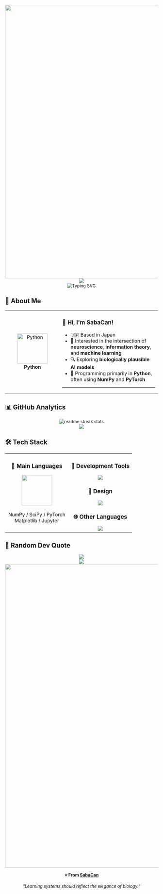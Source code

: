 <div align="center">
  <img src="https://user-images.githubusercontent.com/74038190/212284100-561aa473-3905-4a80-b561-0d28506553ee.gif" width="900">
</div>

<div align="center">
  <img src="https://capsule-render.vercel.app/api?type=waving&color=gradient&customColorList=0,2,2,5,30&height=150&section=header&animation=twinkling" />
</div>

<div align="center">
  <img src="https://readme-typing-svg.herokuapp.com?font=Fira+Code&size=28&duration=2800&pause=1800&color=00FFD1&center=true&vCenter=true&width=700&lines=Hello%2C+I'm+SabaCan.;Researcher+in+AI+and+Biology.;Exploring+Biologically+Plausible+Learning.;Python+is+my+native+language.;Science+should+be+elegant." alt="Typing SVG" />
</div>


## 🌟 **About Me**

<div align="center">

<table>
<tr>
<td width="200" align="center">
<img src="https://skillicons.dev/icons?i=python" width="100" height="100" alt="Python" />
<br><strong>Python</strong>
</td>
<td width="400" align="left">

### 👋 **Hi, I'm SabaCan!**
- 🇯🇵 Based in Japan  
- 🧠 Interested in the intersection of **neuroscience**, **information theory**, and **machine learning**  
- 🔍 Exploring **biologically plausible AI models**  
- 🧪 Programming primarily in **Python**, often using **NumPy** and **PyTorch**

---

</td>
</tr>
</table>

</div>

## 📊 **GitHub Analytics**

<div align="center">
  <img src="https://github-readme-streak-stats.herokuapp.com/?user=SabaCan0141&theme=transparent&border_radius=10&starting_year=2020" alt="readme streak stats" />
</div>

<div align="center">
  <img src="https://github-readme-activity-graph.vercel.app/graph?username=SabaCan0141&custom_title=SabaCan's%20GitHub%20Activity%20Graph&bg_color=00000000&color=58a6ff&line=58a6ff&point=58a6ff&area=true&hide_border=true" />
</div>


## 🛠️ **Tech Stack**

<table align="center">
<tr>
<td width="50%" align="center" valign="top">

### 🐍 **Main Languages**
<img src="https://skillicons.dev/icons?i=python" width="100" height="100"/>
<br><br>
NumPy / SciPy / PyTorch
<br> Matplotlib / Jupyter

</td>
<td width="50%" align="center" valign="top">

### 🧰 **Development Tools**
<img src="https://skillicons.dev/icons?i=vscode,git,github" />

### 🎨 **Design**
<img src="https://skillicons.dev/icons?i=photoshop,illustrator" />

### 🌐 **Other Languages**
<img src="https://skillicons.dev/icons?i=html,css,js,c,cpp" />


</td>
</tr>
</table>



## 💭 **Random Dev Quote**

<div align="center">
  <img src="https://quotes-github-readme.vercel.app/api?type=horizontal&theme=transparent" />
</div>

<div align="center">
  <img src="https://capsule-render.vercel.app/api?type=waving&color=gradient&customColorList=0,2,2,5,30&height=120&section=footer&animation=twinkling" />
</div>

<div align="center">
  <img src="https://user-images.githubusercontent.com/74038190/212284115-f47cd8ff-2ffb-4b04-b5bf-4d1c14c0247f.gif" width="1000">

**⭐ From [SabaCan](https://github.com/SabaCan0141)**

*"Learning systems should reflect the elegance of biology."*

</div>
